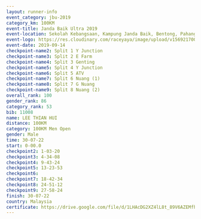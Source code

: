 ```yaml
---
layout: runner-info 
event_category: jbu-2019 
category_km: 100KM 
event-title: Janda Baik Ultra 2019  
event-location: Sekolah Kebangsaan, Kampung Janda Baik, Bentong, Pahang, Malaysia 
event-logo: https://res.cloudinary.com/raceyaya/image/upload/v1569217009/logo/janda-baik_vch1pc.jpg 
event-date: 2019-09-14 
checkpoint-name2: Split 1 Y Junction 
checkpoint-name3: Split 2 E Farm 
checkpoint-name4: Split 3 Genting 
checkpoint-name5: Split 4 Y Junction 
checkpoint-name6: Split 5 ATV 
checkpoint-name7: Split 6 Nuang (1) 
checkpoint-name8: Split 7 G Nuang 
checkpoint-name9: Split 8 Nuang (2) 
overall_rank: 100
gender_rank: 86
category_rank: 53
bib: 11008
name: LEE THIAN HUI
distance: 100KM
category: 100KM Men Open
gender: Male
time: 30-07-22
start: 0-00.0
checkpoint2: 1-03-20
checkpoint3: 4-34-08
checkpoint4: 9-43-24
checkpoint5: 13-23-53
checkpoint6: 
checkpoint7: 18-42-34
checkpoint8: 24-51-12
checkpoint9: 27-58-24
finish: 30-07-22
country: Malaysia
certificate: https://drive.google.com/file/d/1LHAcDG2XZ4lL8t_89V6AZEMfhDw0rLvg/view?usp=sharing
---
```

